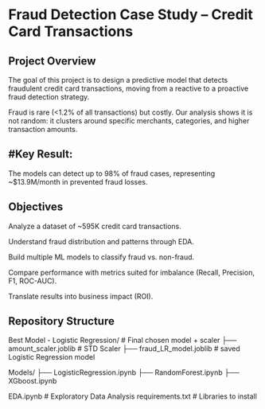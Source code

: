 # Fraud Detection Case Study – Credit Card Transactions
## Project Overview

The goal of this project is to design a predictive model that detects fraudulent credit card transactions, moving from a reactive to a proactive fraud detection strategy.

Fraud is rare (<1.2% of all transactions) but costly. Our analysis shows it is not random: it clusters around specific merchants, categories, and higher transaction amounts.

## #Key Result:
The models can detect up to 98% of fraud cases, representing ~$13.9M/month in prevented fraud losses.

## Objectives

Analyze a dataset of ~595K credit card transactions.

Understand fraud distribution and patterns through EDA.

Build multiple ML models to classify fraud vs. non-fraud.

Compare performance with metrics suited for imbalance (Recall, Precision, F1, ROC-AUC).

Translate results into business impact (ROI).

## Repository Structure

Best Model - Logistic Regression/  # Final chosen model + scaler
   ├── amount_scaler.joblib #  STD Scaler
   ├── fraud_LR_model.joblib #  saved Logistic Regression model

Models/
   ├── LogisticRegression.ipynb
   ├── RandomForest.ipynb
   ├── XGboost.ipynb

EDA.ipynb #  Exploratory Data Analysis
requirements.txt # Libraries to install 



